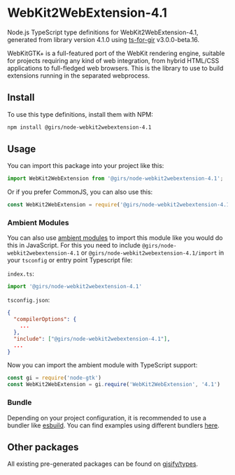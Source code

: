 
# WebKit2WebExtension-4.1

Node.js TypeScript type definitions for WebKit2WebExtension-4.1, generated from library version 4.1.0 using [ts-for-gir](https://github.com/gjsify/ts-for-gir) v3.0.0-beta.16.

WebKitGTK+ is a full-featured port of the WebKit rendering engine, suitable for projects requiring any kind of web integration, from hybrid HTML/CSS applications to full-fledged web browsers. This is the library to use to build extensions running in the separated webprocess.

## Install

To use this type definitions, install them with NPM:
```bash
npm install @girs/node-webkit2webextension-4.1
```

## Usage

You can import this package into your project like this:
```ts
import WebKit2WebExtension from '@girs/node-webkit2webextension-4.1';
```

Or if you prefer CommonJS, you can also use this:
```ts
const WebKit2WebExtension = require('@girs/node-webkit2webextension-4.1');
```

### Ambient Modules

You can also use [ambient modules](https://github.com/gjsify/ts-for-gir/tree/main/packages/cli#ambient-modules) to import this module like you would do this in JavaScript.
For this you need to include `@girs/node-webkit2webextension-4.1` or `@girs/node-webkit2webextension-4.1/import` in your `tsconfig` or entry point Typescript file:

`index.ts`:
```ts
import '@girs/node-webkit2webextension-4.1'
```

`tsconfig.json`:
```json
{
  "compilerOptions": {
    ...
  },
  "include": ["@girs/node-webkit2webextension-4.1"],
  ...
}
```

Now you can import the ambient module with TypeScript support: 

```ts
const gi = require('node-gtk')
const WebKit2WebExtension = gi.require('WebKit2WebExtension', '4.1')
```



### Bundle

Depending on your project configuration, it is recommended to use a bundler like [esbuild](https://esbuild.github.io/). You can find examples using different bundlers [here](https://github.com/gjsify/ts-for-gir/tree/main/examples).

## Other packages

All existing pre-generated packages can be found on [gjsify/types](https://github.com/gjsify/types).

